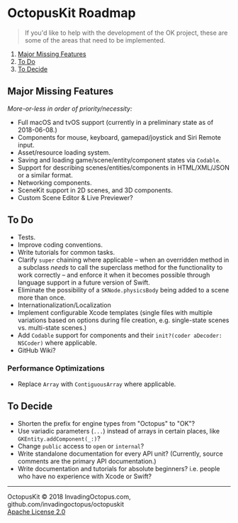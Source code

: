 # OctopusKit Roadmap

> If you'd like to help with the development of the OK project, these are some of the areas that need to be implemented.

1. [Major Missing Features](#major-missing-features)
2. [To Do](#to-do)
3. [To Decide](#to-decide)

## Major Missing Features

*More-or-less in order of priority/necessity:*

- Full macOS and tvOS support (currently in a preliminary state as of 2018-06-08.)
- Components for mouse, keyboard, gamepad/joystick and Siri Remote input.
- Asset/resource loading system.
- Saving and loading game/scene/entity/component states via `Codable`.
- Support for describing scenes/entities/components in HTML/XML/JSON or a  similar format.
- Networking components.
- SceneKit support in 2D scenes, and 3D components.
- Custom Scene Editor & Live Previewer?

## To Do

- Tests.
- Improve coding conventions.
- Write tutorials for common tasks.
- Clarify `super` chaining where applicable – when an overridden method in a subclass *needs* to call the superclass method for the functionality to work correctly – and enforce it when it becomes possible through language support in a future version of Swift.
- Eliminate the possibility of a `SKNode.physicsBody` being added to a scene more than once.
- Internationalization/Localization
- Implement configurable Xcode templates (single files with multiple variations based on options during file creation, e.g. single-state scenes vs. multi-state scenes.) 
- Add `Codable` support for components and their `init?(coder aDecoder: NSCoder)` where applicable.
- GitHub Wiki?

### Performance Optimizations

- Replace `Array` with `ContiguousArray` where applicable.

## To Decide

- Shorten the prefix for engine types from "Octopus" to "OK"?
- Use variadic parameters (`...`) instead of arrays in certain places, like `GKEntity.addComponent(_:)`?
- Change `public` access to `open` or `internal`?
- Write standalone documentation for every API unit? (Currently, source comments are the primary API documentation.)
- Write documentation and tutorials for absolute beginners? i.e. people who have no experience with Xcode or Swift?

----

OctopusKit © 2018 InvadingOctopus.com, github.com/invadingoctopus/octopuskit  
[Apache License 2.0][license]

[license]: https://www.apache.org/licenses/LICENSE-2.0.html


